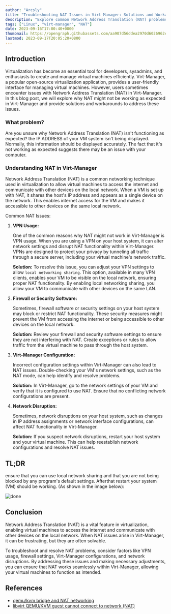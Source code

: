```yaml
---
author: "Arcsly"
title: "Troubleshooting NAT Issues in Virt-Manager: Solutions and Workarounds"
description: "Explore common Network Address Translation (NAT) problems in Virt-Manager and learn how to resolve them with helpful solutions and workarounds."
tags: ["Linux", "virt-manager", "NAT"]
date: 2023-09-16T17:00:40+0800
thumbnail: https://opengraph.githubassets.com/aa907d56ddea2970d6026962c3ac12bccbcfb51c439680bb0fff8112684f1e26/virt-manager/virt-manager
lastmod: 2023-09-17T20:05:20+0800
---
```


## Introduction

Virtualization has become an essential tool for developers, sysadmins, and enthusiasts to create and manage virtual machines efficiently. Virt-Manager, a popular open-source virtualization application, provides a user-friendly interface for managing virtual machines. However, users sometimes encounter issues with Network Address Translation (NAT) in Virt-Manager. In this blog post, we will explore why NAT might not be working as expected in Virt-Manager and provide solutions and workarounds to address these issues.

### What problem?

Are you unsure why Network Address Translation (NAT) isn't functioning as expected? the IP ADDRESS of your VM system  isn't being displayed. Normally, this information should be displayed accurately. The fact that it's not working as expected suggests there may be an issue with your computer.

### Understanding NAT in Virt-Manager

Network Address Translation (NAT) is a common networking technique used in virtualization to allow virtual machines to access the internet and communicate with other devices on the local network. When a VM is set up with NAT, it shares the host's IP address and appears as a single device on the network. This enables internet access for the VM and makes it accessible to other devices on the same local network.

Common NAT Issues:

1. **VPN Usage:**
   
   One of the common reasons why NAT might not work in Virt-Manager is VPN usage. When you are using a VPN on your host system, it can alter network settings and disrupt NAT functionality within Virt-Manager. VPNs are designed to protect your privacy by tunneling all traffic through a secure server, including your virtual machine's network traffic.

   **Solution:** To resolve this issue, you can adjust your VPN settings to allow `local networking sharing`. This option, available in many VPN clients, enables your VM to be visible on the local network, ensuring proper NAT functionality. By enabling local networking sharing, you allow your VM to communicate with other devices on the same LAN.

2. **Firewall or Security Software:**

   Sometimes, firewall software or security settings on your host system may block or restrict NAT functionality. These security measures might prevent the VM from accessing the internet or being accessible to other devices on the local network.

   **Solution:** Review your firewall and security software settings to ensure they are not interfering with NAT. Create exceptions or rules to allow traffic from the virtual machine to pass through the host system.

3. **Virt-Manager Configuration:**

   Incorrect configuration settings within Virt-Manager can also lead to NAT issues. Double-checking your VM's network settings, such as the NAT mode, can help identify and resolve problems.

   **Solution:** In Virt-Manager, go to the network settings of your VM and verify that it is configured to use NAT. Ensure that no conflicting network configurations are present.

4. **Network Disruption:**

   Sometimes, network disruptions on your host system, such as changes in IP address assignments or network interface configurations, can affect NAT functionality in Virt-Manager.

   **Solution:** If you suspect network disruptions, restart your host system and your virtual machine. This can help reestablish network configurations and resolve NAT issues.

## TL;DR

ensure that you can use local network sharing and that you are not being blocked by any program's default settings. Afterthat restart your system (VM) should be working. (As shown in the image below):

![done](/blog/linux/virt-manager/Troubleshooting-NAT-Issues-in-Virt-Manager/done.png)

## Conclusion

Network Address Translation (NAT) is a vital feature in virtualization, enabling virtual machines to access the internet and communicate with other devices on the local network. When NAT issues arise in Virt-Manager, it can be frustrating, but they are often solvable.

To troubleshoot and resolve NAT problems, consider factors like VPN usage, firewall settings, Virt-Manager configurations, and network disruptions. By addressing these issues and making necessary adjustments, you can ensure that NAT works seamlessly within Virt-Manager, allowing your virtual machines to function as intended.

## References

- [qemu/kvm bridge and NAT networking](https://onion.tube/watch?v=DYpaX4BnNlg)
- [libvirt QEMU/KVM guest cannot connect to network (NAT)](https://unix.stackexchange.com/questions/696940/libvirt-qemu-kvm-guest-cannot-connect-to-network-nat)